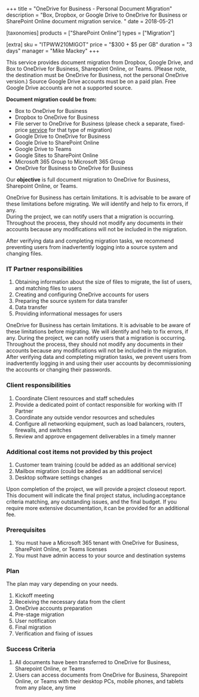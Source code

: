 +++
title = "OneDrive for Business - Personal Document Migration"
description = "Box, Dropbox, or Google Drive to OneDrive for Business or SharePoint Online document migration service. "
date = 2018-05-21

[taxonomies]
products = ["SharePoint Online"]
types = ["Migration"]

[extra]
sku = "ITPWW210MIGOT"
price = "$300 + $5 per GB"
duration = "3 days"
manager = "Mike Mackey"
+++

This service provides document migration from Dropbox, Google Drive, and
Box to OneDrive for Business, Sharepoint Online, or Teams. (Please note,
the destination must be OneDrive for Business, not the personal OneDrive
version.) Source Google Drive accounts must be on a paid plan. Free
Google Drive accounts are not a supported source.

**Document migration could be from:**

-   Box to OneDrive for Business
-   Dropbox to OneDrive for Business
-   File server to OneDrive for Business (please check a separate,
    fixed-price
    [service](https://o365hq.com/services/onedrive-for-business-personal-document-migration-from-file-server)
    for that type of migration)
-   Google Drive to OneDrive for Business
-   Google Drive to SharePoint Online
-   Google Drive to Teams
-   Google Sites to SharePoint Online
-   Microsoft 365 Group to Microsoft 365 Group
-   OneDrive for Business to OneDrive for Business

Our **objective** is full document migration to OneDrive for Business,
Sharepoint Online, or Teams.

OneDrive for Business has certain limitations. It is advisable to be
aware of these limitations before migrating. We will identify and help
to fix errors, if any.\
During the project, we can notify users that a migration is occurring.
Throughout the process, they should not modify any documents in their
accounts because any modifications will not be included in the
migration.

After verifying data and completing migration tasks, we recommend
preventing users from inadvertently logging into a source system and
changing files.

### IT Partner responsibilities

1.  Obtaining information about the size of files to migrate, the list
    of users, and matching files to users
2.  Creating and configuring OneDrive accounts for users
3.  Preparing the source system for data transfer
4.  Data transfer
5.  Providing informational messages for users

OneDrive for Business has certain limitations. It is advisable to be
aware of these limitations before migrating. We will identify and help
to fix errors, if any. During the project, we can notify users that a migration
is occurring. Throughout the process, they should not modify any
documents in their accounts because any modifications will not be
included in the migration. After verifying data and completing migration
tasks, we prevent users from inadvertently logging in and using their
user accounts by decommissioning the accounts or changing their
passwords.

### Client responsibilities

1.  Coordinate Client resources and staff schedules
2.  Provide a dedicated point of contact responsible for working with IT
    Partner
3.  Coordinate any outside vendor resources and schedules
4.  Configure all networking equipment, such as load balancers, routers,
    firewalls, and switches
5.  Review and approve engagement deliverables in a timely manner

### Additional cost items not provided by this project

1.  Customer team training (could be added as an additional service)
2.  Mailbox migration (could be added as an additional service)
3.  Desktop software settings changes

Upon completion of the project, we will provide a project closeout
report. This document will indicate the final project status,
including acceptance criteria matching, any outstanding issues, and the
final budget. If you require more extensive documentation, it can be
provided for an additional fee. 

### Prerequisites

1.  You must have a Microsoft 365 tenant with OneDrive for Business,
    SharePoint Online, or Teams licenses
2.  You must have admin access to your source and destination systems

### Plan

The plan may vary depending on your needs.

1.  Kickoff meeting
2.  Receiving the necessary data from the client
3.  OneDrive accounts preparation
4.  Pre-stage migration
5.  User notification
6.  Final migration
7.  Verification and fixing of issues

### Success Criteria

1.  All documents have been transferred to OneDrive for Business,
    Sharepoint Online, or Teams
2.  Users can access documents from OneDrive for Business, Sharepoint
    Online, or Teams with their desktop PCs, mobile phones, and tablets
    from any place, any time
